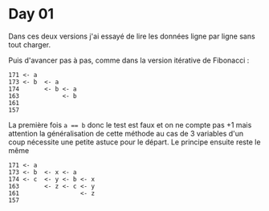 # Day 01

Dans ces deux versions j'ai essayé de lire les données ligne par ligne sans tout charger. 

Puis d'avancer pas à pas, comme dans la version itérative de Fibonacci :

```    
171 <- a
173 <- b  <- a
174       <- b <- a
163            <- b
161
157
```

La première fois `a == b` donc le test est faux et on ne compte pas +1 mais attention la généralisation de cette méthode au cas de 3 variables d'un coup nécessite une petite astuce pour le départ. Le principe ensuite reste le même

```
171 <- a
173 <- b  <- x <- a
174 <- c  <- y <- b <- x 
163       <- z <- c <- y
161                 <- z
157
```
